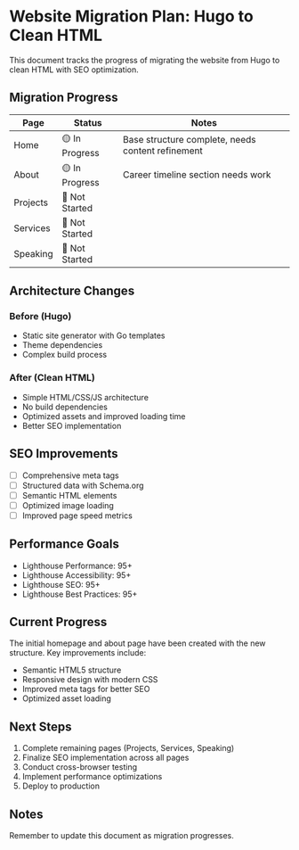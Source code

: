 # Website Migration Plan: Hugo to Clean HTML

This document tracks the progress of migrating the website from Hugo to clean HTML with SEO optimization.

## Migration Progress

| Page | Status | Notes |
|------|--------|-------|
| Home | 🟡 In Progress | Base structure complete, needs content refinement |
| About | 🟡 In Progress | Career timeline section needs work |
| Projects | 🔴 Not Started | |
| Services | 🔴 Not Started | |
| Speaking | 🔴 Not Started | |

## Architecture Changes

### Before (Hugo)
- Static site generator with Go templates
- Theme dependencies
- Complex build process

### After (Clean HTML)
- Simple HTML/CSS/JS architecture
- No build dependencies
- Optimized assets and improved loading time
- Better SEO implementation

## SEO Improvements

- [ ] Comprehensive meta tags
- [ ] Structured data with Schema.org
- [ ] Semantic HTML elements
- [ ] Optimized image loading
- [ ] Improved page speed metrics

## Performance Goals

- Lighthouse Performance: 95+
- Lighthouse Accessibility: 95+
- Lighthouse SEO: 95+
- Lighthouse Best Practices: 95+

## Current Progress

The initial homepage and about page have been created with the new structure. Key improvements include:
- Semantic HTML5 structure
- Responsive design with modern CSS
- Improved meta tags for better SEO
- Optimized asset loading

## Next Steps

1. Complete remaining pages (Projects, Services, Speaking)
2. Finalize SEO implementation across all pages
3. Conduct cross-browser testing
4. Implement performance optimizations
5. Deploy to production

## Notes

Remember to update this document as migration progresses.
